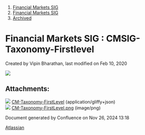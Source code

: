 1. [Financial Markets SIG](index.html)
2. [Financial Markets SIG](Financial-Markets-SIG_20545549.html)
3. [Archived](Archived_20558304.html)

# Financial Markets SIG : CMSIG-Taxonomy-Firstlevel

Created by Vipin Bharathan, last modified on Feb 10, 2020

![](plugins/servlet/confluence/placeholder/unknown-macro)

## Attachments:

![](images/icons/bullet_blue.gif) [CM-Taxonomy-FirstLevel](attachments/20558834/20558833) (application/gliffy+json)  
![](images/icons/bullet_blue.gif) [CM-Taxonomy-FirstLevel.png](attachments/20558834/20558835.png) (image/png)

Document generated by Confluence on Nov 26, 2024 13:18

[Atlassian](http://www.atlassian.com/)
